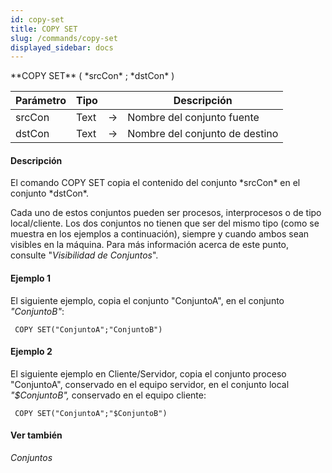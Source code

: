 ```yaml
---
id: copy-set
title: COPY SET
slug: /commands/copy-set
displayed_sidebar: docs
---
```


<!--REF #_command_.COPY SET.Syntax-->**COPY SET** ( *srcCon* ; *dstCon* )<!-- END REF-->
<!--REF #_command_.COPY SET.Params-->
| Parámetro | Tipo |  | Descripción |
| --- | --- | --- | --- |
| srcCon | Text | &rarr; | Nombre del conjunto fuente |
| dstCon | Text | &rarr; | Nombre del conjunto de destino |

<!-- END REF-->

#### Descripción 

<!--REF #_command_.COPY SET.Summary-->El comando COPY SET copia el contenido del conjunto *srcCon* en el conjunto *dstCon*.<!-- END REF--> 

Cada uno de estos conjuntos pueden ser procesos, interprocesos o de tipo local/cliente. Los dos conjuntos no tienen que ser del mismo tipo (como se muestra en los ejemplos a continuación), siempre y cuando ambos sean visibles en la máquina. Para más información acerca de este punto, consulte "*Visibilidad de Conjuntos*".

#### Ejemplo 1 

El siguiente ejemplo, copia el conjunto "ConjuntoA", en el conjunto *"ConjuntoB"*:

```4d
 COPY SET("ConjuntoA";"ConjuntoB")
```

#### Ejemplo 2 

El siguiente ejemplo en Cliente/Servidor, copia el conjunto proceso "ConjuntoA", conservado en el equipo servidor, en el conjunto local *"$ConjuntoB",* conservado en el equipo cliente:

```4d
 COPY SET("ConjuntoA";"$ConjuntoB")
```

#### Ver también 

*Conjuntos*  